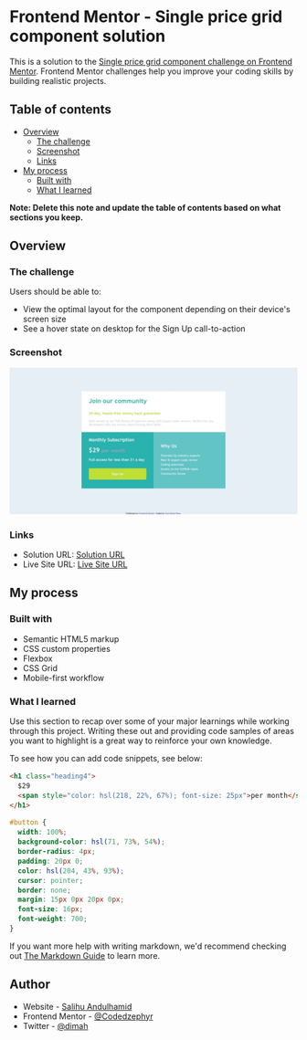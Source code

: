 # Frontend Mentor - Single price grid component solution

This is a solution to the [Single price grid component challenge on Frontend Mentor](https://www.frontendmentor.io/challenges/single-price-grid-component-5ce41129d0ff452fec5abbbc). Frontend Mentor challenges help you improve your coding skills by building realistic projects.

## Table of contents

- [Overview](#overview)
  - [The challenge](#the-challenge)
  - [Screenshot](#screenshot)
  - [Links](#links)
- [My process](#my-process)
  - [Built with](#built-with)
  - [What I learned](#what-i-learned)

**Note: Delete this note and update the table of contents based on what sections you keep.**

## Overview

### The challenge

Users should be able to:

- View the optimal layout for the component depending on their device's screen size
- See a hover state on desktop for the Sign Up call-to-action

### Screenshot

![](./Screenshot.jpeg)

### Links

- Solution URL: [Solution URL](https://github.com/Codedzephyr/single-price-grid-component-master)
- Live Site URL: [Live Site URL](https://brave-goldwasser-0bdf08.netlify.app/)

## My process

### Built with

- Semantic HTML5 markup
- CSS custom properties
- Flexbox
- CSS Grid
- Mobile-first workflow

### What I learned

Use this section to recap over some of your major learnings while working through this project. Writing these out and providing code samples of areas you want to highlight is a great way to reinforce your own knowledge.

To see how you can add code snippets, see below:

```html
<h1 class="heading4">
  $29
  <span style="color: hsl(218, 22%, 67%); font-size: 25px">per month</span>
</h1>
```

```css
#button {
  width: 100%;
  background-color: hsl(71, 73%, 54%);
  border-radius: 4px;
  padding: 20px 0;
  color: hsl(204, 43%, 93%);
  cursor: pointer;
  border: none;
  margin: 15px 0px 20px 0px;
  font-size: 16px;
  font-weight: 700;
}
```

If you want more help with writing markdown, we'd recommend checking out [The Markdown Guide](https://www.markdownguide.org/) to learn more.

## Author

- Website - [Salihu Andulhamid](https://infallible-pike-a0b433.netlify.app/)
- Frontend Mentor - [@Codedzephyr](https://www.frontendmentor.io/profile/Codedzephyr)
- Twitter - [@dimah](https://www.twitter.com/_dimah__)
